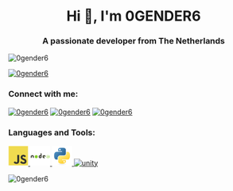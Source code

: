 <h1 align="center">Hi 👋, I'm 0GENDER6</h1>
<h3 align="center">A passionate developer from The Netherlands</h3>

<p align="left"> <img src="https://komarev.com/ghpvc/?username=0gender6&label=Profile%20views&color=0e75b6&style=flat" alt="0gender6" /> </p>

<p align="left"> <a href="https://twitter.com/0gender6" target="blank"><img src="https://img.shields.io/twitter/follow/0gender6?logo=twitter&style=for-the-badge" alt="0gender6" /></a> </p>

<h3 align="left">Connect with me:</h3>
<p align="left">
<a href="https://twitter.com/0gender6" target="blank"><img align="center" src="https://raw.githubusercontent.com/rahuldkjain/github-profile-readme-generator/master/src/images/icons/Social/twitter.svg" alt="0gender6" height="30" width="40" /></a>
<a href="https://instagram.com/0gender6" target="blank"><img align="center" src="https://raw.githubusercontent.com/rahuldkjain/github-profile-readme-generator/master/src/images/icons/Social/instagram.svg" alt="0gender6" height="30" width="40" /></a>
<a href="https://www.youtube.com/c/0gender6" target="blank"><img align="center" src="https://raw.githubusercontent.com/rahuldkjain/github-profile-readme-generator/master/src/images/icons/Social/youtube.svg" alt="0gender6" height="30" width="40" /></a>
</p>

<h3 align="left">Languages and Tools:</h3>
<p align="left"> <a href="https://developer.mozilla.org/en-US/docs/Web/JavaScript" target="_blank" rel="noreferrer"> <img src="https://raw.githubusercontent.com/devicons/devicon/master/icons/javascript/javascript-original.svg" alt="javascript" width="40" height="40"/> </a> <a href="https://nodejs.org" target="_blank" rel="noreferrer"> <img src="https://raw.githubusercontent.com/devicons/devicon/master/icons/nodejs/nodejs-original-wordmark.svg" alt="nodejs" width="40" height="40"/> </a> <a href="https://www.python.org" target="_blank" rel="noreferrer"> <img src="https://raw.githubusercontent.com/devicons/devicon/master/icons/python/python-original.svg" alt="python" width="40" height="40"/> </a> <a href="https://unity.com/" target="_blank" rel="noreferrer"> <img src="https://www.vectorlogo.zone/logos/unity3d/unity3d-icon.svg" alt="unity" width="40" height="40"/> </a> </p>

<p><img align="center" src="https://github-readme-stats.vercel.app/api/top-langs?username=0gender6&show_icons=true&locale=en&layout=compact" alt="0gender6" /></p>
